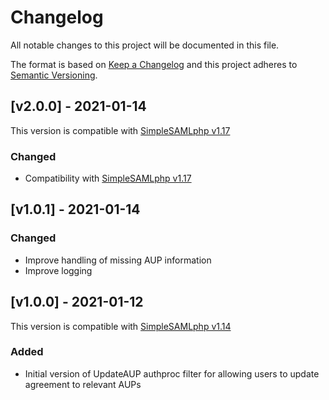 # Changelog

All notable changes to this project will be documented in this file.

The format is based on [Keep a Changelog](https://keepachangelog.com/en/1.0.0/)
and this project adheres to [Semantic Versioning](https://semver.org/spec/v2.0.0.html).

## [v2.0.0] - 2021-01-14

This version is compatible with [SimpleSAMLphp v1.17](https://simplesamlphp.org/docs/1.17/simplesamlphp-changelog)

### Changed

- Compatibility with [SimpleSAMLphp v1.17](https://simplesamlphp.org/docs/1.17/simplesamlphp-changelog)

## [v1.0.1] - 2021-01-14

### Changed

- Improve handling of missing AUP information
- Improve logging

## [v1.0.0] - 2021-01-12

This version is compatible with [SimpleSAMLphp v1.14](https://simplesamlphp.org/docs/1.14/simplesamlphp-changelog)

### Added

- Initial version of UpdateAUP authproc filter for allowing users to update agreement to relevant AUPs
